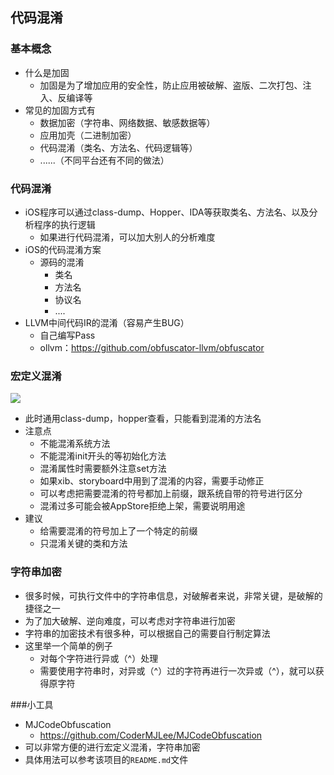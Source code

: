 ## 代码混淆

### 基本概念

+ 什么是加固
  - 加固是为了增加应用的安全性，防止应用被破解、盗版、二次打包、注入、反编译等
+ 常见的加固方式有
  - 数据加密（字符串、网络数据、敏感数据等）
  - 应用加壳（二进制加密）
  - 代码混淆（类名、方法名、代码逻辑等）
  - ......（不同平台还有不同的做法）

### 代码混淆

+ iOS程序可以通过class-dump、Hopper、IDA等获取类名、方法名、以及分析程序的执行逻辑
  - 如果进行代码混淆，可以加大别人的分析难度
+ iOS的代码混淆方案
  - 源码的混淆
    - 类名
    - 方法名
    - 协议名
    - ....
+ LLVM中间代码IR的混淆（容易产生BUG）
  - 自己编写Pass
  - ollvm：https://github.com/obfuscator-llvm/obfuscator

###   宏定义混淆

![](./images/代码混淆0.png)

- 此时通用class-dump，hopper查看，只能看到混淆的方法名
- 注意点
  - 不能混淆系统方法
  - 不能混淆init开头的等初始化方法
  - 混淆属性时需要额外注意set方法
  - 如果xib、storyboard中用到了混淆的内容，需要手动修正
  - 可以考虑把需要混淆的符号都加上前缀，跟系统自带的符号进行区分
  - 混淆过多可能会被AppStore拒绝上架，需要说明用途
- 建议
  - 给需要混淆的符号加上了一个特定的前缀
  - 只混淆关键的类和方法

### 字符串加密

+ 很多时候，可执行文件中的字符串信息，对破解者来说，非常关键，是破解的捷径之一
+ 为了加大破解、逆向难度，可以考虑对字符串进行加密
+ 字符串的加密技术有很多种，可以根据自己的需要自行制定算法
+ 这里举一个简单的例子
  - 对每个字符进行异或（^）处理
  - 需要使用字符串时，对异或（^）过的字符再进行一次异或（^），就可以获得原字符

###小工具 

+ MJCodeObfuscation
  -  https://github.com/CoderMJLee/MJCodeObfuscation
+ 可以非常方便的进行宏定义混淆，字符串加密
+ 具体用法可以参考该项目的`README.md`文件



